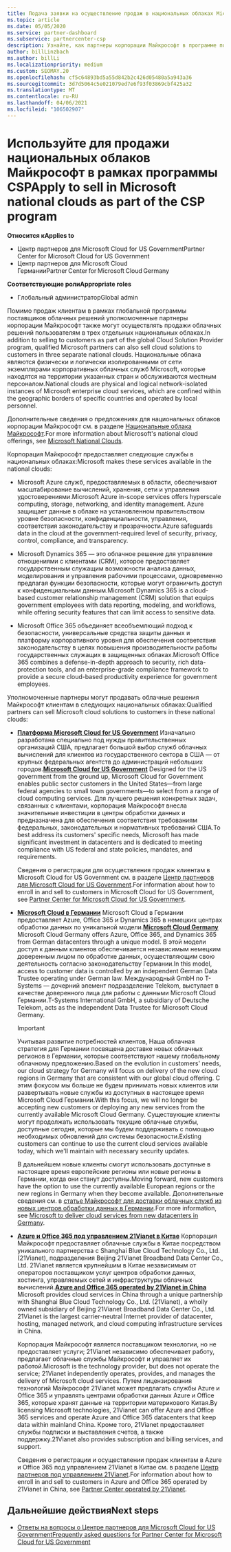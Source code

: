 ```yaml
---
title: Подача заявки на осуществление продаж в национальных облаках Microsoft
ms.topic: article
ms.date: 05/05/2020
ms.service: partner-dashboard
ms.subservice: partnercenter-csp
description: Узнайте, как партнеры корпорации Майкрософт в программе поставщика облачных решений могут продавать клиентам, зарегистрированным в поддерживаемых национальных облаках.
author: billLinzbach
ms.author: billLi
ms.localizationpriority: medium
ms.custom: SEOMAY.20
ms.openlocfilehash: cf5c64893bd5a55d842b2c426d05480a5a943a36
ms.sourcegitcommit: 3d7d5064c5e021079ed7e6f93f03869cbf425a32
ms.translationtype: MT
ms.contentlocale: ru-RU
ms.lasthandoff: 04/06/2021
ms.locfileid: "106502907"
---
```

# <a name="apply-to-sell-in-microsoft-national-clouds-as-part-of-the-csp-program"></a><span data-ttu-id="9f17b-103">Используйте для продажи национальных облаков Майкрософт в рамках программы CSP</span><span class="sxs-lookup"><span data-stu-id="9f17b-103">Apply to sell in Microsoft national clouds as part of the CSP program</span></span>

<span data-ttu-id="9f17b-104">**Относится к**</span><span class="sxs-lookup"><span data-stu-id="9f17b-104">**Applies to**</span></span>

- <span data-ttu-id="9f17b-105">Центр партнеров для Microsoft Cloud for US Government</span><span class="sxs-lookup"><span data-stu-id="9f17b-105">Partner Center for Microsoft Cloud for US Government</span></span>
- <span data-ttu-id="9f17b-106">Центр партнеров для Microsoft Cloud Германии</span><span class="sxs-lookup"><span data-stu-id="9f17b-106">Partner Center for Microsoft Cloud Germany</span></span>

<span data-ttu-id="9f17b-107">**Соответствующие роли**</span><span class="sxs-lookup"><span data-stu-id="9f17b-107">**Appropriate roles**</span></span>

- <span data-ttu-id="9f17b-108">Глобальный администратор</span><span class="sxs-lookup"><span data-stu-id="9f17b-108">Global admin</span></span>

<span data-ttu-id="9f17b-109">Помимо продаж клиентам в рамках глобальной программы поставщиков облачных решений уполномоченные партнеры корпорации Майкрософт также могут осуществлять продажи облачных решений пользователям в трех отдельных национальных облаках.</span><span class="sxs-lookup"><span data-stu-id="9f17b-109">In addition to selling to customers as part of the global Cloud Solution Provider program, qualified Microsoft partners can also sell cloud solutions to customers in three separate national clouds.</span></span> <span data-ttu-id="9f17b-110">Национальные облака являются физически и логически изолированными от сети экземплярами корпоративных облачных служб Microsoft, которые находятся на территории указанных стран и обслуживаются местным персоналом.</span><span class="sxs-lookup"><span data-stu-id="9f17b-110">National clouds are physical and logical network-isolated instances of Microsoft enterprise cloud services, which are confined within the geographic borders of specific countries and operated by local personnel.</span></span>

<span data-ttu-id="9f17b-111">Дополнительные сведения о предложениях для национальных облаков корпорации Майкрософт см. в разделе [Национальные облака Майкрософт](https://www.microsoft.com/trustcenter/cloudservices/nationalcloud).</span><span class="sxs-lookup"><span data-stu-id="9f17b-111">For more information about Microsoft's national cloud offerings, see [Microsoft National Clouds](https://www.microsoft.com/trustcenter/cloudservices/nationalcloud).</span></span>

<span data-ttu-id="9f17b-112">Корпорация Майкрософт предоставляет следующие службы в национальных облаках:</span><span class="sxs-lookup"><span data-stu-id="9f17b-112">Microsoft makes these services available in the national clouds:</span></span>

-   <span data-ttu-id="9f17b-113">Microsoft Azure служб, предоставляемых в области, обеспечивают масштабирование вычислений, хранения, сети и управления удостоверениями.</span><span class="sxs-lookup"><span data-stu-id="9f17b-113">Microsoft Azure in-scope services offers hyperscale computing, storage, networking, and identity management.</span></span> <span data-ttu-id="9f17b-114">Azure защищает данные в облаке на установленном правительством уровне безопасности, конфиденциальности, управления, соответствия законодательству и прозрачности.</span><span class="sxs-lookup"><span data-stu-id="9f17b-114">Azure safeguards data in the cloud at the government-required level of security, privacy, control, compliance, and transparency.</span></span>

-   <span data-ttu-id="9f17b-115">Microsoft Dynamics 365 — это облачное решение для управление отношениями с клиентами (CRM), которое предоставляет государственным служащим возможности анализа данных, моделирования и управления рабочими процессами, одновременно предлагая функции безопасности, которые могут ограничить доступ к конфиденциальным данным.</span><span class="sxs-lookup"><span data-stu-id="9f17b-115">Microsoft Dynamics 365 is a cloud-based customer relationship management (CRM) solution that equips government employees with data reporting, modeling, and workflows, while offering security features that can limit access to sensitive data.</span></span>

-   <span data-ttu-id="9f17b-116">Microsoft Office 365 объединяет всеобъемлющий подход к безопасности, универсальные средства защиты данных и платформу корпоративного уровня для обеспечения соответствия законодательству в целях повышения производительности работы государственных служащих в защищенных облаках.</span><span class="sxs-lookup"><span data-stu-id="9f17b-116">Microsoft Office 365 combines a defense-in-depth approach to security, rich data-protection tools, and an enterprise-grade compliance framework to provide a secure cloud-based productivity experience for government employees.</span></span>

<span data-ttu-id="9f17b-117">Уполномоченные партнеры могут продавать облачные решения Майкрософт клиентам в следующих национальных облаках:</span><span class="sxs-lookup"><span data-stu-id="9f17b-117">Qualified partners can sell Microsoft cloud solutions to customers in these national clouds:</span></span>

-   <span data-ttu-id="9f17b-118">[**Платформа Microsoft Cloud for US Government**](https://www.microsoft.com/trustcenter/cloudservices/nationalcloud#Microsoft_Cloud_for_US) Изначально разработана специально под нужды правительственных организаций США, предлагает большой выбор служб облачных вычислений для клиентов из государственного сектора в США — от крупных федеральных агентств до администраций небольших городов.</span><span class="sxs-lookup"><span data-stu-id="9f17b-118">[**Microsoft Cloud for US Government**](https://www.microsoft.com/trustcenter/cloudservices/nationalcloud#Microsoft_Cloud_for_US) Designed for the US government from the ground up, Microsoft Cloud for Government enables public sector customers in the United States—from large federal agencies to small town governments—to select from a range of cloud computing services.</span></span> <span data-ttu-id="9f17b-119">Для лучшего решения конкретных задач, связанных с клиентами, корпорация Майкрософт внесла значительные инвестиции в центры обработки данных и предназначена для обеспечения соответствия требованиям федеральных, законодательных и нормативных требований США.</span><span class="sxs-lookup"><span data-stu-id="9f17b-119">To best address its customers' specific needs, Microsoft has made significant investment in datacenters and is dedicated to meeting compliance with US federal and state policies, mandates, and requirements.</span></span> 

    <span data-ttu-id="9f17b-120">Сведения о регистрации для осуществления продаж клиентам в Microsoft Cloud for US Government см. в разделе [Центр партнеров для Microsoft Cloud for US Government](partner-center-for-microsoft-us-govt-cloud.md).</span><span class="sxs-lookup"><span data-stu-id="9f17b-120">For information about how to enroll in and sell to customers in Microsoft Cloud for US Government, see [Partner Center for Microsoft Cloud for US Government](partner-center-for-microsoft-us-govt-cloud.md).</span></span>

-   <span data-ttu-id="9f17b-121">[**Microsoft Cloud в Германии**](https://www.microsoft.com/trustcenter/cloudservices/nationalcloud#Microsoft_Cloud_Germany) Microsoft Cloud в Германии предоставляет Azure, Office 365 и Dynamics 365 в немецких центрах обработки данных по уникальной модели.</span><span class="sxs-lookup"><span data-stu-id="9f17b-121">[**Microsoft Cloud Germany**](https://www.microsoft.com/trustcenter/cloudservices/nationalcloud#Microsoft_Cloud_Germany) Microsoft Cloud Germany offers Azure, Office 365, and Dynamics 365 from German datacenters through a unique model.</span></span> <span data-ttu-id="9f17b-122">В этой модели доступ к данным клиентов обеспечивается независимым немецким доверенным лицом по обработке данных, осуществляющим свою деятельность согласно законодательству Германии.</span><span class="sxs-lookup"><span data-stu-id="9f17b-122">In this model, access to customer data is controlled by an independent German Data Trustee operating under German law.</span></span> <span data-ttu-id="9f17b-123">Международный GmbH по T-Systems — дочерний элемент подразделение Telekom, выступает в качестве доверенного лица для работы с данными Microsoft Cloud Германии.</span><span class="sxs-lookup"><span data-stu-id="9f17b-123">T-Systems International GmbH, a subsidiary of Deutsche Telekom, acts as the independent Data Trustee for Microsoft Cloud Germany.</span></span>

    > [!IMPORTANT]  
    > <span data-ttu-id="9f17b-124">Учитывая развитие потребностей клиентов, Наша облачная стратегия для Германии посвящена доставке новых облачных регионов в Германии, которые соответствуют нашему глобальному облачному предложению.</span><span class="sxs-lookup"><span data-stu-id="9f17b-124">Based on the evolution in customers' needs, our cloud strategy for Germany will focus on delivery of the new cloud regions in Germany that are consistent with our global cloud offering.</span></span> <span data-ttu-id="9f17b-125">С этим фокусом мы больше не будем принимать новых клиентов или развертывать новые службы из доступных в настоящее время Microsoft Cloud Германии.</span><span class="sxs-lookup"><span data-stu-id="9f17b-125">With this focus, we will no longer be accepting new customers or deploying any new services from the currently available Microsoft Cloud Germany.</span></span> <span data-ttu-id="9f17b-126">Существующие клиенты могут продолжать использовать текущие облачные службы, доступные сегодня, которые мы будем поддерживать с помощью необходимых обновлений для системы безопасности.</span><span class="sxs-lookup"><span data-stu-id="9f17b-126">Existing customers can continue to use the current cloud services available today, which we'll maintain with necessary security updates.</span></span>
    >  
    > <span data-ttu-id="9f17b-127">В дальнейшем новые клиенты смогут использовать доступные в настоящее время европейские регионы или новые регионы в Германии, когда они станут доступны.</span><span class="sxs-lookup"><span data-stu-id="9f17b-127">Moving forward, new customers have the option to use the currently available European regions or the new regions in Germany when they become available.</span></span> <span data-ttu-id="9f17b-128">Дополнительные сведения см. в [статье Майкрософт для доставки облачных служб из новых центров обработки данных в Германии](https://news.microsoft.com/europe/2018/08/31/microsoft-to-deliver-cloud-services-from-new-datacentres-in-germany-in-2019-to-meet-evolving-customer-needs/).</span><span class="sxs-lookup"><span data-stu-id="9f17b-128">For more information, see [Microsoft to deliver cloud services from new datacenters in Germany](https://news.microsoft.com/europe/2018/08/31/microsoft-to-deliver-cloud-services-from-new-datacentres-in-germany-in-2019-to-meet-evolving-customer-needs/).</span></span>

    
-   <span data-ttu-id="9f17b-129">[**Azure и Office 365 под управлением 21Vianet в Китае**](https://www.microsoft.com/trustcenter/cloudservices/nationalcloud#Microsoft_Cloud_for_China) Корпорация Майкрософт предоставляет облачные службы в Китае посредством уникального партнерства с Shanghai Blue Cloud Technology Co., Ltd. (21Vianet), подразделения Beijing 21Vianet Broadband Data Center Co., Ltd. 21Vianet является крупнейшим в Китае независимым от операторов поставщиком услуг центров обработки данных, хостинга, управляемых сетей и инфраструктуры облачных вычислений.</span><span class="sxs-lookup"><span data-stu-id="9f17b-129">[**Azure and Office 365 operated by 21Vianet in China**](https://www.microsoft.com/trustcenter/cloudservices/nationalcloud#Microsoft_Cloud_for_China) Microsoft provides cloud services in China through a unique partnership with Shanghai Blue Cloud Technology Co., Ltd. (21Vianet), a wholly owned subsidiary of Beijing 21Vianet Broadband Data Center Co., Ltd. 21Vianet is the largest carrier-neutral Internet provider of datacenter, hosting, managed network, and cloud computing infrastructure services in China.</span></span> 

    <span data-ttu-id="9f17b-130">Корпорация Майкрософт является поставщиком технологии, но не предоставляет услуги; 21Vianet независимо обеспечивает работу, предлагает облачные службы Майкрософт и управляет их работой.</span><span class="sxs-lookup"><span data-stu-id="9f17b-130">Microsoft is the technology provider, but does not operate the service; 21Vianet independently operates, provides, and manages the delivery of Microsoft cloud services.</span></span> <span data-ttu-id="9f17b-131">Путем лицензирования технологий Майкрософт 21Vianet может предлагать службы Azure и Office 365 и управлять центрами обработки данных Azure и Office 365, которые хранят данные на территории материкового Китая.</span><span class="sxs-lookup"><span data-stu-id="9f17b-131">By licensing Microsoft technologies, 21Vianet can offer Azure and Office 365 services and operate Azure and Office 365 datacenters that keep data within mainland China.</span></span> <span data-ttu-id="9f17b-132">Кроме того, 21Vianet предоставляет службы подписки и выставления счетов, а также поддержку.</span><span class="sxs-lookup"><span data-stu-id="9f17b-132">21Vianet also provides subscription and billing services, and support.</span></span>

    <span data-ttu-id="9f17b-133">Сведения о регистрации и осуществлении продаж клиентам в Azure и Office 365 под управлением 21Vianet в Китае см. в разделе [Центр партнеров под управлением 21Vianet](/previous-versions/windows/it-pro/windows-home-server/ff357696(v=ws.11)).</span><span class="sxs-lookup"><span data-stu-id="9f17b-133">For information about how to enroll in and sell to customers in Azure and Office 365 operated by 21Vianet in China, see [Partner Center operated by 21Vianet](/previous-versions/windows/it-pro/windows-home-server/ff357696(v=ws.11)).</span></span>

## <a name="next-steps"></a><span data-ttu-id="9f17b-134">Дальнейшие действия</span><span class="sxs-lookup"><span data-stu-id="9f17b-134">Next steps</span></span>

- [<span data-ttu-id="9f17b-135">Ответы на вопросы о Центре партнеров для Microsoft Cloud for US Government</span><span class="sxs-lookup"><span data-stu-id="9f17b-135">Frequently asked questions for Partner Center for Microsoft Cloud for US Government</span></span>](faq-for-us-govt-cloud.md)
